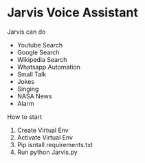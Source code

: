 # Jarvis Voice Assistant

Jarvis can do
- Youtube Search
- Google Search
- Wikipedia Search
- Whatsapp Automation
- Small Talk
- Jokes
- Singing
- NASA News
- Alarm


How to start 
1. Create Virtual Env
2. Activate Virtual Env
3. Pip isntall requirements.txt
4. Run python Jarvis.py
